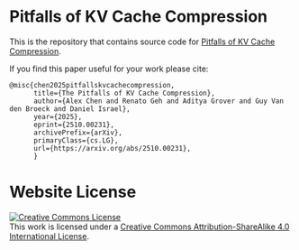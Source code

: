 # Pitfalls of KV Cache Compression

This is the repository that contains source code for [Pitfalls of KV Cache Compression](https://pitfalls-of-kv-cache-compression.github.io/).

If you find this paper useful for your work please cite:
```
@misc{chen2025pitfallskvcachecompression,
      title={The Pitfalls of KV Cache Compression},
      author={Alex Chen and Renato Geh and Aditya Grover and Guy Van den Broeck and Daniel Israel},
      year={2025},
      eprint={2510.00231},
      archivePrefix={arXiv},
      primaryClass={cs.LG},
      url={https://arxiv.org/abs/2510.00231},
      }
```

# Website License
<a rel="license" href="http://creativecommons.org/licenses/by-sa/4.0/"><img alt="Creative Commons License" style="border-width:0" src="https://i.creativecommons.org/l/by-sa/4.0/88x31.png" /></a><br />This work is licensed under a <a rel="license" href="http://creativecommons.org/licenses/by-sa/4.0/">Creative Commons Attribution-ShareAlike 4.0 International License</a>.
